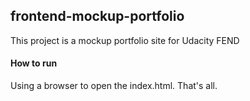 ## frontend-mockup-portfolio

This project is a mockup portfolio site for Udacity FEND

#### How to run
Using a browser to open the index.html. That's all.
